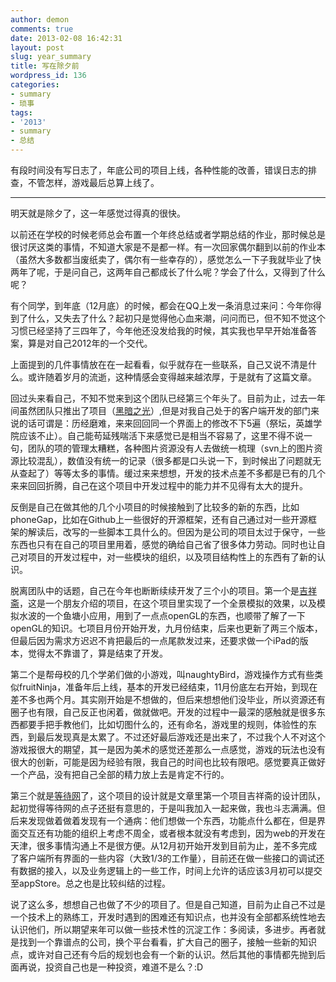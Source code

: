 ```yaml
---
author: demon
comments: true
date: 2013-02-08 16:42:31
layout: post
slug: year_summary
title: 写在除夕前
wordpress_id: 136
categories:
- summary
- 琐事
tags:
- '2013'
- summary
- 总结
---
```


有段时间没有写日志了，年底公司的项目上线，各种性能的改善，错误日志的排查，不管怎样，游戏最后总算上线了。

-------------

明天就是除夕了，这一年感觉过得真的很快。

以前还在学校的时候老师总会布置一个年终总结或者学期总结的作业，那时候总是很讨厌这类的事情，不知道大家是不是都一样。有一次回家偶尔翻到以前的作业本（虽然大多数都当废纸卖了，偶尔有一些幸存的），感觉怎么一下子我就毕业了快两年了呢，于是问自己，这两年自己都成长了什么呢？学会了什么，又得到了什么呢？

有个同学，到年底（12月底）的时候，都会在QQ上发一条消息过来问：今年你得到了什么，又失去了什么？起初只是觉得他心血来潮，问问而已，但不知不觉这个习惯已经坚持了三四年了，今年他还没发给我的时候，其实我也早早开始准备答案，算是对自己2012年的一个交代。

上面提到的几件事情放在在一起看看，似乎就存在一些联系，自己又说不清是什么。或许随着岁月的流逝，这种情感会变得越来越浓厚，于是就有了这篇文章。

回过头来看自己，不知不觉来到这个团队已经第三个年头了。目前为止，过去一年间虽然团队只推出了项目（[黑暗之光](http://app.91.com/Soft/iPhone/com.glee.heroxcn91-1.0-1.0.html)）,但是对我自己处于的客户端开发的部门来说的话可谓是：历经磨难，来来回回同一个界面上的修改不下5遍（祭坛，英雄学院应该不止）。自己能苟延残喘活下来感觉已是相当不容易了，这里不得不说一句，团队的项的管理太糟糕，各种图片资源没有人去做统一梳理（svn上的图片资源比较混乱），数值没有统一的记录（很多都是口头说一下，到时候出了问题就无从查起了）等等太多的事情。缓过来来想想，开发的技术点差不多都是已有的几个来来回回折腾，自己在这个项目中开发过程中的能力并不见得有太大的提升。

反倒是自己在做其他的几个小项目的时候接触到了比较多的新的东西，比如phoneGap，比如在Github上一些很好的开源框架，还有自己通过对一些开源框架的解读后，改写的一些脚本工具什么的。但因为是公司的项目太过于保守，一些东西也只有在自己的项目里用着，感觉的确给自己省了很多体力劳动。同时也让自己对项目的开发过程中，对一些模块的组织，以及项目结构性上的东西有了新的认识。

脱离团队中的话题，自己在今年也断断续续开发了三个小的项目。第一个是[吉祥斋](https://itunes.apple.com/cn/app/ji-xiang-zhai/id540975204?mt=8)，这是一个朋友介绍的项目，在这个项目里实现了一个全景模拟的效果，以及模拟水波的一个鱼塘小应用，用到了一点点openGL的东西，也顺带了解了一下openGL的知识。七项目月份开始开发，九月份结束，后来也更新了两三个版本，但最后因为需求方迟迟不肯把最后的一点尾款发过来，还要求做一个iPad的版本，觉得太不靠谱了，算是结束了开发。

第二个是帮母校的几个学弟们做的小游戏，叫naughtyBird，游戏操作方式有些类似fruitNinja，准备年后上线，基本的开发已经结束，11月份底左右开始，到现在差不多也两个月。其实刚开始是不想做的，但后来想想他们没毕业，所以资源还有圈子也有限，自己反正也闲着，做就做吧。开发的过程中一最深的感触就是很多东西都要手把手教他们，比如切图什么的，还有命名，游戏里的规则，体验性的东西，到最后发现真是太累了。不过还好最后游戏还是出来了，不过我个人不对这个游戏报很大的期望，其一是因为美术的感觉还差那么一点感觉，游戏的玩法也没有很大的创新，可能是因为经验有限，我自己的时间也比较有限吧。感觉要真正做好一个产品，没有把自己全部的精力放上去是肯定不行的。

第三个就是[等待网](http://www.awaitoo.com/)了，这个项目的设计就是文章里第一个项目吉祥斋的设计团队，起初觉得等待网的点子还挺有意思的，于是叫我加入一起来做，我也斗志满满。但后来发现做着做着发现有一个通病：他们想做一个东西，功能点什么都在，但是界面交互还有功能的组织上考虑不周全，或者根本就没有考虑到，因为web的开发在天津，很多事情沟通上不是很方便。从12月初开始开发到目前为止，差不多完成了客户端所有界面的一些内容（大致1/3的工作量），目前还在做一些接口的调试还有数据的接入，以及业务逻辑上的一些工作，时间上允许的话应该3月初可以提交至appStore。总之也是比较纠结的过程。

说了这么多，想想自己也做了不少的项目了。但是自己知道，目前为止自己不过是一个技术上的熟练工，开发时遇到的困难还有知识点，也并没有全部都系统性地去认识他们，所以期望来年可以做一些技术性的沉淀工作：多阅读，多进步。再者就是找到一个靠谱点的公司，换个平台看看，扩大自己的圈子，接触一些新的知识点，或许对自己还有今后的规划也会有一个新的认识。然后其他的事情都先抛到后面再说，投资自己也是一种投资，难道不是么？:D







